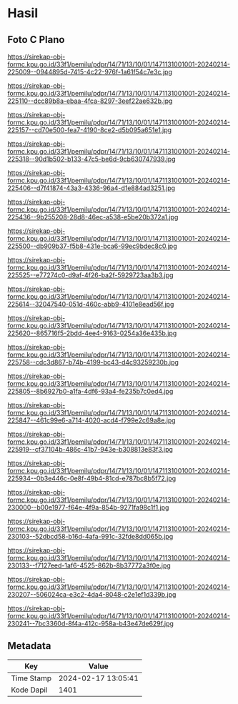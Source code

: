 # Hasil

## Foto C Plano

https://sirekap-obj-formc.kpu.go.id/33f1/pemilu/pdpr/14/71/13/10/01/1471131001001-20240214-225009--0944895d-7415-4c22-976f-1a61f54c7e3c.jpg

https://sirekap-obj-formc.kpu.go.id/33f1/pemilu/pdpr/14/71/13/10/01/1471131001001-20240214-225110--dcc89b8a-ebaa-4fca-8297-3eef22ae632b.jpg

https://sirekap-obj-formc.kpu.go.id/33f1/pemilu/pdpr/14/71/13/10/01/1471131001001-20240214-225157--cd70e500-fea7-4190-8ce2-d5b095a651e1.jpg

https://sirekap-obj-formc.kpu.go.id/33f1/pemilu/pdpr/14/71/13/10/01/1471131001001-20240214-225318--90d1b502-b133-47c5-be6d-9cb630747939.jpg

https://sirekap-obj-formc.kpu.go.id/33f1/pemilu/pdpr/14/71/13/10/01/1471131001001-20240214-225406--d7f41874-43a3-4336-96a4-d1e884ad3251.jpg

https://sirekap-obj-formc.kpu.go.id/33f1/pemilu/pdpr/14/71/13/10/01/1471131001001-20240214-225436--9b255208-28d8-46ec-a538-e5be20b372a1.jpg

https://sirekap-obj-formc.kpu.go.id/33f1/pemilu/pdpr/14/71/13/10/01/1471131001001-20240214-225500--db909b37-f5b8-431e-bca6-99ec9bdec8c0.jpg

https://sirekap-obj-formc.kpu.go.id/33f1/pemilu/pdpr/14/71/13/10/01/1471131001001-20240214-225525--e77274c0-d9af-4f26-ba2f-5929723aa3b3.jpg

https://sirekap-obj-formc.kpu.go.id/33f1/pemilu/pdpr/14/71/13/10/01/1471131001001-20240214-225614--32047540-051d-460c-abb9-4101e8ead56f.jpg

https://sirekap-obj-formc.kpu.go.id/33f1/pemilu/pdpr/14/71/13/10/01/1471131001001-20240214-225620--865716f5-2bdd-4ee4-9163-0254a36e435b.jpg

https://sirekap-obj-formc.kpu.go.id/33f1/pemilu/pdpr/14/71/13/10/01/1471131001001-20240214-225758--cdc3d867-b74b-4199-bc43-d4c93259230b.jpg

https://sirekap-obj-formc.kpu.go.id/33f1/pemilu/pdpr/14/71/13/10/01/1471131001001-20240214-225805--8b6927b0-a1fa-4df6-93a4-fe235b7c0ed4.jpg

https://sirekap-obj-formc.kpu.go.id/33f1/pemilu/pdpr/14/71/13/10/01/1471131001001-20240214-225847--461c99e6-a714-4020-acd4-f799e2c69a8e.jpg

https://sirekap-obj-formc.kpu.go.id/33f1/pemilu/pdpr/14/71/13/10/01/1471131001001-20240214-225919--cf37104b-486c-41b7-943e-b308813e83f3.jpg

https://sirekap-obj-formc.kpu.go.id/33f1/pemilu/pdpr/14/71/13/10/01/1471131001001-20240214-225934--0b3e446c-0e8f-49b4-81cd-e787bc8b5f72.jpg

https://sirekap-obj-formc.kpu.go.id/33f1/pemilu/pdpr/14/71/13/10/01/1471131001001-20240214-230000--b00e1977-f64e-4f9a-854b-9271fa98c1f1.jpg

https://sirekap-obj-formc.kpu.go.id/33f1/pemilu/pdpr/14/71/13/10/01/1471131001001-20240214-230103--52dbcd58-b16d-4afa-991c-32fde8dd065b.jpg

https://sirekap-obj-formc.kpu.go.id/33f1/pemilu/pdpr/14/71/13/10/01/1471131001001-20240214-230133--f7127eed-1af6-4525-862b-8b37772a3f0e.jpg

https://sirekap-obj-formc.kpu.go.id/33f1/pemilu/pdpr/14/71/13/10/01/1471131001001-20240214-230207--506024ca-e3c2-4da4-8048-c2e1ef1d339b.jpg

https://sirekap-obj-formc.kpu.go.id/33f1/pemilu/pdpr/14/71/13/10/01/1471131001001-20240214-230241--7bc3360d-8f4a-412c-958a-b43e47de629f.jpg


## Metadata

| Key        | Value               |
| ---------- | ------------------- |
| Time Stamp | 2024-02-17 13:05:41 |
| Kode Dapil | 1401                |



